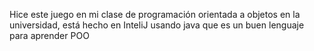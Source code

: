 Hice este juego en mi clase de programación orientada a objetos en la universidad, está hecho en InteliJ usando java que es un buen lenguaje para aprender POO
